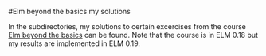 #Elm beyond the basics my solutions

In the subdirectories, my solutions to certain excercises from the course [Elm beyond the basics](https://courses.knowthen.com/courses/enrolled/87628) can be found. Note that the course is in ELM 0.18 but my results are implemented in ELM 0.19.
